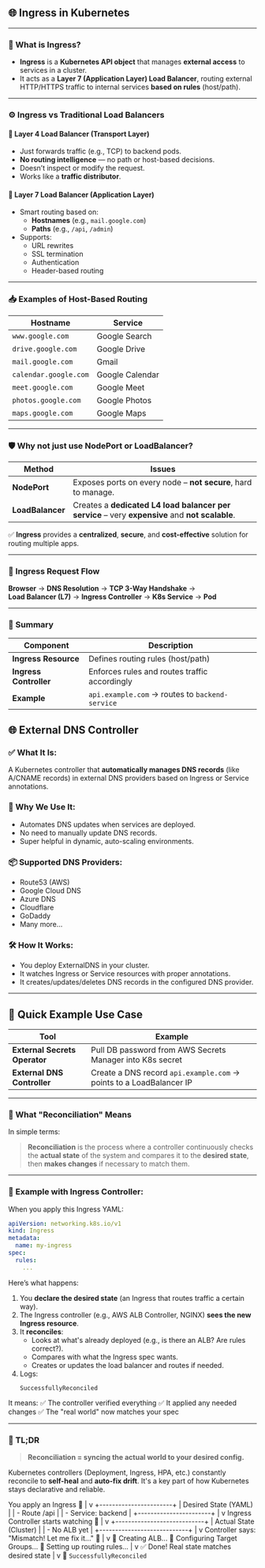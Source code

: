 ## 🌐 Ingress in Kubernetes

---

### 📌 What is **Ingress**?
- **Ingress** is a **Kubernetes API object** that manages **external access** to services in a cluster.
- It acts as a **Layer 7 (Application Layer) Load Balancer**, routing external HTTP/HTTPS traffic to internal services **based on rules** (host/path).

---

### ⚙️ Ingress vs Traditional Load Balancers

#### 🔸 Layer 4 Load Balancer (Transport Layer)
- Just forwards traffic (e.g., TCP) to backend pods.
- **No routing intelligence** — no path or host-based decisions.
- Doesn’t inspect or modify the request.
- Works like a **traffic distributor**.

#### 🔹 Layer 7 Load Balancer (Application Layer)
- Smart routing based on:
  - **Hostnames** (e.g., `mail.google.com`)
  - **Paths** (e.g., `/api`, `/admin`)
- Supports:
  - URL rewrites
  - SSL termination
  - Authentication
  - Header-based routing

---

### 📥 Examples of Host-Based Routing
| Hostname | Service |
|----------|---------|
| `www.google.com` | Google Search |
| `drive.google.com` | Google Drive |
| `mail.google.com` | Gmail |
| `calendar.google.com` | Google Calendar |
| `meet.google.com` | Google Meet |
| `photos.google.com` | Google Photos |
| `maps.google.com` | Google Maps |

---

### 🛡️ Why not just use NodePort or LoadBalancer?

| Method | Issues |
|--------|--------|
| **NodePort** | Exposes ports on every node – **not secure**, hard to manage. |
| **LoadBalancer** | Creates a **dedicated L4 load balancer per service** – very **expensive** and **not scalable**. |

✅ **Ingress** provides a **centralized**, **secure**, and **cost-effective** solution for routing multiple apps.

---

### 🚦 Ingress Request Flow
**Browser** → **DNS Resolution** → **TCP 3-Way Handshake** →  
**Load Balancer (L7)** → **Ingress Controller** → **K8s Service** → **Pod**

---

### 📄 Summary

| Component | Description |
|----------|-------------|
| **Ingress Resource** | Defines routing rules (host/path) |
| **Ingress Controller** | Enforces rules and routes traffic accordingly |
| **Example** | `api.example.com` → routes to `backend-service` |


## 🌐 **External DNS Controller**

### ✅ What It Is:
A Kubernetes controller that **automatically manages DNS records** (like A/CNAME records) in external DNS providers based on Ingress or Service annotations.

### 🚀 Why We Use It:
- Automates DNS updates when services are deployed.
- No need to manually update DNS records.
- Super helpful in dynamic, auto-scaling environments.

### 📦 Supported DNS Providers:
- Route53 (AWS)
- Google Cloud DNS
- Azure DNS
- Cloudflare
- GoDaddy
- Many more...

### 🛠️ How It Works:
- You deploy ExternalDNS in your cluster.
- It watches Ingress or Service resources with proper annotations.
- It creates/updates/deletes DNS records in the configured DNS provider.

---

## 🧩 Quick Example Use Case

| Tool | Example |
|------|---------|
| **External Secrets Operator** | Pull DB password from AWS Secrets Manager into K8s secret |
| **External DNS Controller** | Create a DNS record `api.example.com` → points to a LoadBalancer IP |
---
### 🔄 What "Reconciliation" Means

In simple terms:

> **Reconciliation** is the process where a controller continuously checks the **actual state** of the system and compares it to the **desired state**, then **makes changes** if necessary to match them.

---

### 🧠 Example with Ingress Controller:

When you apply this Ingress YAML:

```yaml
apiVersion: networking.k8s.io/v1
kind: Ingress
metadata:
  name: my-ingress
spec:
  rules:
    ...
```

Here’s what happens:

1. You **declare the desired state** (an Ingress that routes traffic a certain way).
2. The Ingress controller (e.g., AWS ALB Controller, NGINX) **sees the new Ingress resource**.
3. It **reconciles**:
   - Looks at what's already deployed (e.g., is there an ALB? Are rules correct?).
   - Compares with what the Ingress spec wants.
   - Creates or updates the load balancer and routes if needed.
4. Logs:
   ```plaintext
   SuccessfullyReconciled
   ```

It means:
✅ The controller verified everything
✅ It applied any needed changes
✅ The "real world" now matches your spec

---

### 📌 TL;DR

> **Reconciliation = syncing the actual world to your desired config.**

Kubernetes controllers (Deployment, Ingress, HPA, etc.) constantly reconcile to **self-heal** and **auto-fix drift**. It's a key part of how Kubernetes stays declarative and reliable.

You apply an Ingress 📝
   |
   v
+-----------------------+
| Desired State (YAML) |
|  - Route /api        |
|  - Service: backend  |
+-----------------------+
           |
           v
Ingress Controller starts watching 👀
           |
           v
+----------------------------+
| Actual State (Cluster)    |
|  - No ALB yet             |
+----------------------------+
           |
           v
Controller says: "Mismatch! Let me fix it..." 🔧
           |
           v
🚀 Creating ALB...
🔁 Configuring Target Groups...
🔗 Setting up routing rules...
           |
           v
✅ Done! Real state matches desired state
           |
           v
📣  `SuccessfullyReconciled`
